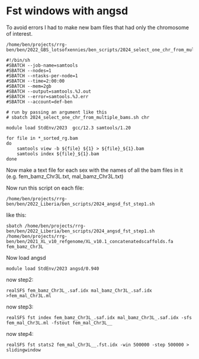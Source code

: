 # Fst windows with angsd

To avoid errors I had to make new bam files that had only the chromosome of interest.

```
/home/ben/projects/rrg-ben/ben/2022_GBS_lotsofxennies/ben_scripts/2024_select_one_chr_from_multiple_bams.sh
```

```
#!/bin/sh
#SBATCH --job-name=samtools
#SBATCH --nodes=1
#SBATCH --ntasks-per-node=1
#SBATCH --time=2:00:00
#SBATCH --mem=2gb
#SBATCH --output=samtools.%J.out
#SBATCH --error=samtools.%J.err
#SBATCH --account=def-ben

# run by passing an argument like this
# sbatch 2024_select_one_chr_from_multiple_bams.sh chr

module load StdEnv/2023  gcc/12.3 samtools/1.20

for file in *_sorted_rg.bam
do
    samtools view -b ${file} ${1} > ${file}_${1}.bam
    samtools index ${file}_${1}.bam
done
```

Now make a text file for each sex with the names of all the bam files in it (e.g. fem_bamz_Chr3L.txt, mal_bamz_Chr3L.txt)

Now run this script on each file:
```
/home/ben/projects/rrg-ben/ben/2022_Liberia/ben_scripts/2024_angsd_fst_step1.sh
```
like this:
```
sbatch /home/ben/projects/rrg-ben/ben/2022_Liberia/ben_scripts/2024_angsd_fst_step1.sh /home/ben/projects/rrg-ben/ben/2021_XL_v10_refgenome/XL_v10.1_concatenatedscaffolds.fa fem_bamz_Chr3L
```
Now load angsd
```
module load StdEnv/2023 angsd/0.940
```
now step2:
```
realSFS fem_bamz_Chr3L_.saf.idx mal_bamz_Chr3L_.saf.idx >fem_mal_Chr3L.ml
```
now step3:
```
realSFS fst index fem_bamz_Chr3L_.saf.idx mal_bamz_Chr3L_.saf.idx -sfs fem_mal_Chr3L.ml -fstout fem_mal_Chr3L__
```
now step4:
```
realSFS fst stats2 fem_mal_Chr3L__.fst.idx -win 500000 -step 500000 > slidingwindow
```
